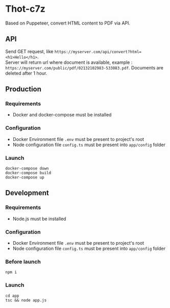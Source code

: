 # Thot-c7z

Based on Puppeteer, convert HTML content to PDF via API.

## API

Send GET request, like `https://myserver.com/api/convert?html=<h1>Hello</h1>`.  
Server will return url where document is available, example : `https://myserver.com/public/pdf/02132102983-533083.pdf`.
Documents are deleted after 1 hour.  

## Production

### Requirements

- Docker and docker-compose must be installed

### Configuration

- Docker Environment file `.env` must be present to project's root
- Node configuration file `config.ts` must be present into `app/config` folder

### Launch

```
docker-compose down
docker-compose build
docker-compose up
```

## Development

### Requirements

- Node.js must be installed

### Configuration

- Docker Environment file `.env` must be present to project's root
- Node configuration file `config.ts` must be present into `app/config` folder

### Before launch

```
npm i
```

### Launch

```
cd app
tsc && node app.js
```
